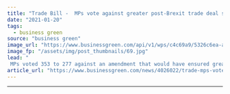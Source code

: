 ```yaml
---
title: "Trade Bill -  MPs vote against greater post-Brexit trade deal scrutiny"
date: "2021-01-20"
tags: 
  - business green
source: "business green"
image_url: "https://www.businessgreen.com/api/v1/wps/c4c69a9/5326c6ea-aacf-4d2c-bde1-9cb4f2fd60a3/6/chickens-farm-185x114.jpg"
image_fp: "/assets/img/post_thumbnails/69.jpg"
lead: "
 MPs voted 353 to 277 against an amendment that would have ensured greater democratic oversight over agreements that could have major impacts on food standards and environmental issues ..."
article_url: "https://www.businessgreen.com/news/4026022/trade-mps-vote-post-brexit-trade-deal-scrutiny"
---
```


---
